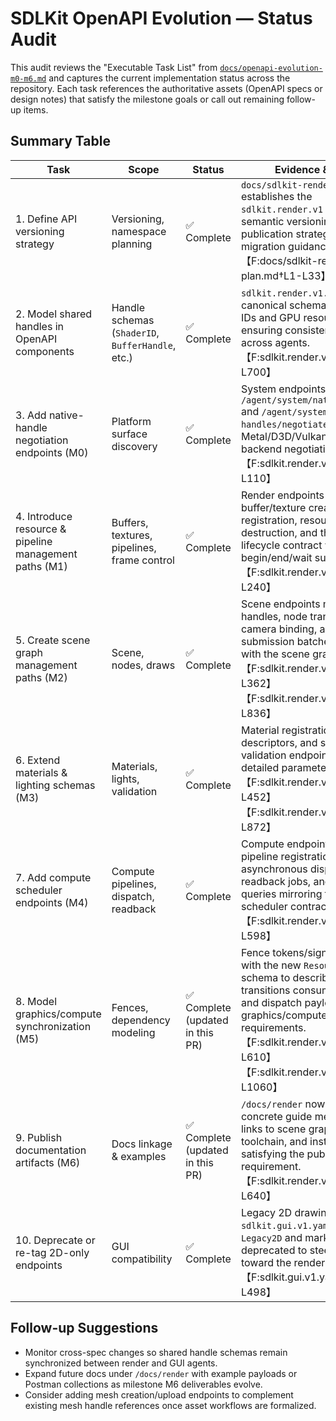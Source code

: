 # SDLKit OpenAPI Evolution — Status Audit

This audit reviews the "Executable Task List" from [`docs/openapi-evolution-m0-m6.md`](openapi-evolution-m0-m6.md) and captures the current implementation status across the repository. Each task references the authoritative assets (OpenAPI specs or design notes) that satisfy the milestone goals or call out remaining follow-up items.

## Summary Table

| Task | Scope | Status | Evidence & Notes |
| --- | --- | --- | --- |
| 1. Define API versioning strategy | Versioning, namespace planning | ✅ Complete | `docs/sdlkit-render-v1-plan.md` establishes the `sdlkit.render.v1` namespace, semantic versioning, dual-publication strategy, and migration guidance.【F:docs/sdlkit-render-v1-plan.md†L1-L33】 |
| 2. Model shared handles in OpenAPI components | Handle schemas (`ShaderID`, `BufferHandle`, etc.) | ✅ Complete | `sdlkit.render.v1.yaml` ships canonical schemas for shader IDs and GPU resource handles, ensuring consistent validation across agents.【F:sdlkit.render.v1.yaml†L626-L700】 |
| 3. Add native-handle negotiation endpoints (M0) | Platform surface discovery | ✅ Complete | System endpoints `/agent/system/native-handles` and `/agent/system/native-handles/negotiate` expose Metal/D3D/Vulkan handles with backend negotiation semantics.【F:sdlkit.render.v1.yaml†L28-L110】 |
| 4. Introduce resource & pipeline management paths (M1) | Buffers, textures, pipelines, frame control | ✅ Complete | Render endpoints cover buffer/texture creation, pipeline registration, resource destruction, and the frame lifecycle contract with begin/end/wait surfaces.【F:sdlkit.render.v1.yaml†L112-L240】 |
| 5. Create scene graph management paths (M2) | Scene, nodes, draws | ✅ Complete | Scene endpoints manage scene handles, node transforms, camera binding, and draw submission batches consistent with the scene graph contract.【F:sdlkit.render.v1.yaml†L242-L362】【F:sdlkit.render.v1.yaml†L780-L836】 |
| 6. Extend materials & lighting schemas (M3) | Materials, lights, validation | ✅ Complete | Material registration, light descriptors, and shader-backed validation endpoints appear with detailed parameter schemas.【F:sdlkit.render.v1.yaml†L364-L452】【F:sdlkit.render.v1.yaml†L836-L872】 |
| 7. Add compute scheduler endpoints (M4) | Compute pipelines, dispatch, readback | ✅ Complete | Compute endpoints handle pipeline registration, asynchronous dispatch, readback jobs, and job status queries mirroring the compute scheduler contract.【F:sdlkit.render.v1.yaml†L454-L598】 |
| 8. Model graphics/compute synchronization (M5) | Fences, dependency modeling | ✅ Complete (updated in this PR) | Fence tokens/signals combine with the new `ResourceBarrier` schema to describe state transitions consumed by draw and dispatch payloads, covering graphics/compute interop requirements.【F:sdlkit.render.v1.yaml†L494-L610】【F:sdlkit.render.v1.yaml†L926-L1060】 |
| 9. Publish documentation artifacts (M6) | Docs linkage & examples | ✅ Complete (updated in this PR) | `/docs/render` now returns concrete guide metadata that links to scene graph, shader toolchain, and installation docs, satisfying the publication requirement.【F:sdlkit.render.v1.yaml†L600-L640】 |
| 10. Deprecate or re-tag 2D-only endpoints | GUI compatibility | ✅ Complete | Legacy 2D drawing endpoints in `sdlkit.gui.v1.yaml` are tagged `Legacy2D` and marked deprecated to steer clients toward the render namespace.【F:sdlkit.gui.v1.yaml†L452-L498】 |

## Follow-up Suggestions

* Monitor cross-spec changes so shared handle schemas remain synchronized between render and GUI agents.
* Expand future docs under `/docs/render` with example payloads or Postman collections as milestone M6 deliverables evolve.
* Consider adding mesh creation/upload endpoints to complement existing mesh handle references once asset workflows are formalized.
